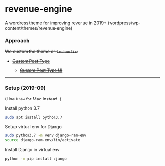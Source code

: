 # revenue-engine
A wordress theme for improving revenue in 2019+ (wordpress/wp-content/themes/revenue-engine)

### Approach

~~We custom the theme on `technofix`.~~

* ~~[Custom Post Type](https://wordpress.org/support/article/post-types/)~~
  
    * ~~[Custom Post Type UI](https://wordpress.org/plugins/custom-post-type-ui/)~~
    
----

### Setup (2019-09)

(Use `brew`  for Mac instead. )

Install python 3.7

```bash
sudo apt install python3.7
```

Setup virtual env for Django

```bash
sudo python3.7 -m venv django-ram-env
source django-ram-env/bin/activate
```

Install Django in virtual env

```bash
python -m pip install django
```






